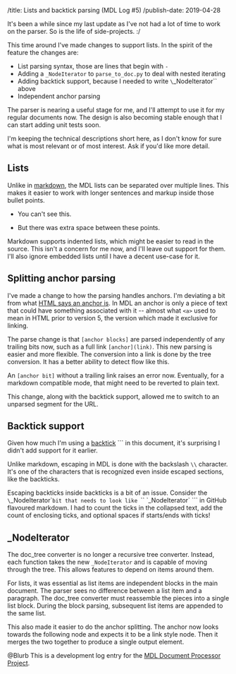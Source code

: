 /title: Lists and backtick parsing (MDL Log #5)
/publish-date: 2019-04-28

It's been a while since my last update as I've not had a lot of time to work on the parser.  So is the life of side-projects. :/

This time around I've made changes to support lists. In the spirit of the feature the changes are:

- List parsing syntax, those are lines that begin with `-`
- Adding a `_NodeIterator` to `parse_to_doc.py` to deal with nested iterating
- Adding backtick support, because I needed to write `\`_NodeIterator\`` above
- Independent anchor parsing

The parser is nearing a useful stage for me, and I'll attempt to use it for my regular documents now. The design is also becoming stable enough that I can start adding unit tests soon.

I'm keeping the technical descriptions short here, as I don't know for sure what is most relevant or of most interest. Ask if you'd like more detail.


## Lists

Unlike in [markdown](https://en.wikipedia.org/wiki/Markdown), the MDL lists can be separated over multiple lines. This makes it easier to work with longer sentences and markup inside those bullet points.

- You can't see this.

- But there was extra space between these points.

Markdown supports indented lists, which might be easier to read in the source. This isn't a concern for me now, and I'll leave out support for them. I'll also ignore embedded lists until I have a decent use-case for it.


## Splitting anchor parsing

I've made a change to how the parsing handles anchors. I'm deviating a bit from what [HTML says an anchor is](https://www.w3.org/html/). In MDL an anchor is only a piece of text that could have something associated with it -- almost what `<a>` used to mean in HTML prior to version 5, the version which made it exclusive for linking.

The parse change is that `[anchor blocks]` are parsed independently of any trailing bits now, such as a full link `[anchor](link)`.  This new parsing is easier and more flexible. The conversion into a link is done by the tree conversion. It has a better ability to detect flow like this.

An `[anchor bit]` without a trailing link raises an error now. Eventually, for a markdown compatible mode, that might need to be reverted to plain text.

This change, along with the backtick support, allowed me to switch to an unparsed segment for the URL.


## Backtick support

Given how much I'm using a [backtick](https://en.wikipedia.org/wiki/Grave_accent#Use_in_programming) `\`` in this document, it's surprising I didn't add support for it earlier.

Unlike markdown, escaping in MDL is done with the backslash `\\` character. It's one of the characters that is recognized even inside escaped sections, like the backticks.

Escaping backticks inside backticks is a bit of an issue. Consider the `\`_NodeIterator\`` bit that needs to look like 
`\`\` \`_NodeIterator\` \`\`` in GitHub flavoured markdown. I had to count the ticks in the collapsed text, add the count of enclosing ticks, and optional spaces if starts/ends with ticks!


## \_NodeIterator

The doc_tree converter is no longer a recursive tree converter. Instead, each function takes the new `_NodeIterator` and is capable of moving through the tree. This allows features to depend on items around them.

For lists, it was essential as list items are independent blocks in the main document. The parser sees no difference between a list item and a paragraph. The doc_tree converter must reassemble the pieces into a single list block. During the block parsing, subsequent list items are appended to the same list.

This also made it easier to do the anchor splitting. The anchor now looks towards the following node and expects it to be a link style node. Then it merges the two together to produce a single output element.


@Blurb
This is a development log entry for the [MDL Document Processor Project](https://github.com/mortoray/mdl/).
